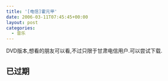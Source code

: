 ```yaml
---
title: '[电信]霍元甲'
date: 2006-03-11T07:45:45+00:00
layout: post
categories:
  - 音乐
---
```


DVD版本,想看的朋友可以看,不过只限于甘肃电信用户.可以尝试下载.

## 已过期